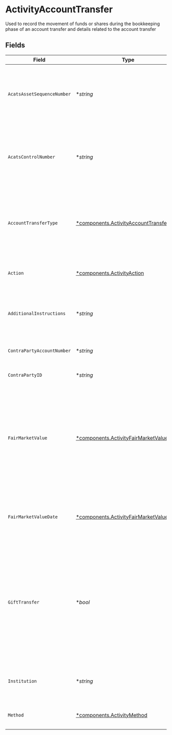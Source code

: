 # ActivityAccountTransfer

Used to record the movement of funds or shares during the bookkeeping phase of an account transfer and details related to the account transfer


## Fields

| Field                                                                                                                                                                             | Type                                                                                                                                                                              | Required                                                                                                                                                                          | Description                                                                                                                                                                       | Example                                                                                                                                                                           |
| --------------------------------------------------------------------------------------------------------------------------------------------------------------------------------- | --------------------------------------------------------------------------------------------------------------------------------------------------------------------------------- | --------------------------------------------------------------------------------------------------------------------------------------------------------------------------------- | --------------------------------------------------------------------------------------------------------------------------------------------------------------------------------- | --------------------------------------------------------------------------------------------------------------------------------------------------------------------------------- |
| `AcatsAssetSequenceNumber`                                                                                                                                                        | **string*                                                                                                                                                                         | :heavy_minus_sign:                                                                                                                                                                | Sequence number assigned by the DTCC ACATS transfer system for each asset transferred                                                                                             | 20240424178509                                                                                                                                                                    |
| `AcatsControlNumber`                                                                                                                                                              | **string*                                                                                                                                                                         | :heavy_minus_sign:                                                                                                                                                                | Unique Identifier generated by the NSCC ACATS when a transfer is initiated or submitted                                                                                           | 20240360002172                                                                                                                                                                    |
| `AccountTransferType`                                                                                                                                                             | [*components.ActivityAccountTransferType](../../models/components/activityaccounttransfertype.md)                                                                                 | :heavy_minus_sign:                                                                                                                                                                | The type of asset movement being performed within the lifecycle of an account transfer process                                                                                    | FULL_ACCOUNT_TRANSFER                                                                                                                                                             |
| `Action`                                                                                                                                                                          | [*components.ActivityAction](../../models/components/activityaction.md)                                                                                                           | :heavy_minus_sign:                                                                                                                                                                | Denotes whether the shares are incoming or outgoing                                                                                                                               | INCOMING                                                                                                                                                                          |
| `AdditionalInstructions`                                                                                                                                                          | **string*                                                                                                                                                                         | :heavy_minus_sign:                                                                                                                                                                | Free form text field containing additional information about a transaction                                                                                                        | Account Transfer instruction                                                                                                                                                      |
| `ContraPartyAccountNumber`                                                                                                                                                        | **string*                                                                                                                                                                         | :heavy_minus_sign:                                                                                                                                                                | Account number at the contra firm                                                                                                                                                 | DBtvTOGIqBu5Pmz9Y14laM6G5jWTACMvwCV22nLYteo                                                                                                                                       |
| `ContraPartyID`                                                                                                                                                                   | **string*                                                                                                                                                                         | :heavy_minus_sign:                                                                                                                                                                | Contra party identifier                                                                                                                                                           | 9999                                                                                                                                                                              |
| `FairMarketValue`                                                                                                                                                                 | [*components.ActivityFairMarketValue](../../models/components/activityfairmarketvalue.md)                                                                                         | :heavy_minus_sign:                                                                                                                                                                | Total value of the securities being transferred. Used for sponsored transfers activity to ensure cost basis is accurately moved with the assets to the new account                | {<br/>"value": "0.25"<br/>}                                                                                                                                                       |
| `FairMarketValueDate`                                                                                                                                                             | [*components.ActivityFairMarketValueDate](../../models/components/activityfairmarketvaluedate.md)                                                                                 | :heavy_minus_sign:                                                                                                                                                                | Date from which the asset was valued and used in the fair market value calculation                                                                                                | {<br/>"day": 28,<br/>"month": 7,<br/>"year": 2025<br/>}                                                                                                                           |
| `GiftTransfer`                                                                                                                                                                    | **bool*                                                                                                                                                                           | :heavy_minus_sign:                                                                                                                                                                | Indicates whether the account transfer constitutes a gift for tax reporting purposes. Used by cost basis and tax systems to ensure proper tax treatment and reporting compliance. | false                                                                                                                                                                             |
| `Institution`                                                                                                                                                                     | **string*                                                                                                                                                                         | :heavy_minus_sign:                                                                                                                                                                | Contra party institution for the account transfer                                                                                                                                 | Schwab                                                                                                                                                                            |
| `Method`                                                                                                                                                                          | [*components.ActivityMethod](../../models/components/activitymethod.md)                                                                                                           | :heavy_minus_sign:                                                                                                                                                                | The method used for the account transfer                                                                                                                                          | ACATS                                                                                                                                                                             |